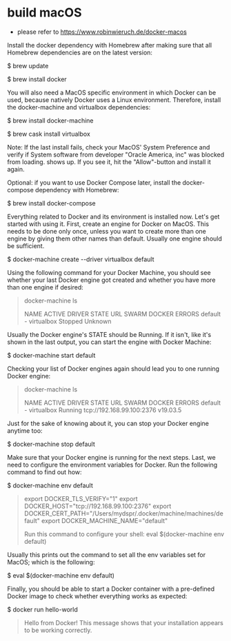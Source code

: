 # build macOS

* please refer to https://www.robinwieruch.de/docker-macos

Install the docker dependency with Homebrew after making sure that all Homebrew dependencies are on the latest version:

$ brew update

$ brew install docker

You will also need a MacOS specific environment in which Docker can be used, because natively Docker uses a Linux environment. Therefore, install the docker-machine and virtualbox dependencies:

$ brew install docker-machine

$ brew cask install virtualbox

Note: If the last install fails, check your MacOS' System Preference and verify if System software from developer "Oracle America, inc" was blocked from loading. shows up. If you see it, hit the "Allow"-button and install it again.

Optional: if you want to use Docker Compose later, install the docker-compose dependency with Homebrew:

$ brew install docker-compose

Everything related to Docker and its environment is installed now. Let's get started with using it. First, create an engine for Docker on MacOS. This needs to be done only once, unless you want to create more than one engine by giving them other names than default. Usually one engine should be sufficient.

$ docker-machine create --driver virtualbox default

Using the following command for your Docker Machine, you should see whether your last Docker engine got created and whether you have more than one engine if desired:

> docker-machine ls
>
> NAME      ACTIVE   DRIVER       STATE     URL   SWARM   DOCKER    ERRORS
> default   -        virtualbox   Stopped                 Unknown

Usually the Docker engine's STATE should be Running. If it isn't, like it's shown in the last output, you can start the engine with Docker Machine:

$ docker-machine start default

Checking your list of Docker engines again should lead you to one running Docker engine:

> docker-machine ls
> 
> NAME      ACTIVE   DRIVER       STATE     URL                         SWARM   DOCKER     ERRORS
> default   -        virtualbox   Running   tcp://192.168.99.100:2376           v19.03.5

Just for the sake of knowing about it, you can stop your Docker engine anytime too:

$ docker-machine stop default

Make sure that your Docker engine is running for the next steps. Last, we need to configure the environment variables for Docker. Run the following command to find out how:

$ docker-machine env default
 
> export DOCKER_TLS_VERIFY="1"
> export DOCKER_HOST="tcp://192.168.99.100:2376"
> export DOCKER_CERT_PATH="/Users/mydspr/.docker/machine/machines/default"
> export DOCKER_MACHINE_NAME="default"
>
> Run this command to configure your shell:
> eval $(docker-machine env default)

Usually this prints out the command to set all the env variables set for MacOS; which is the following:

$ eval $(docker-machine env default)

Finally, you should be able to start a Docker container with a pre-defined Docker image to check whether everything works as expected:

$ docker run hello-world
 
> Hello from Docker!
> This message shows that your installation appears to be working correctly.

